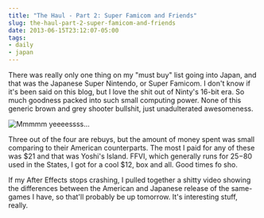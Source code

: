 ```yaml
---
title: "The Haul - Part 2: Super Famicom and Friends"
slug: the-haul-part-2-super-famicom-and-friends
date: 2013-06-15T23:12:07-05:00
tags:
- daily
- japan
---
```

There was really only one thing on my "must buy" list going into Japan, and that was the Japanese Super Nintendo, or Super Famicom. I don't know if it's been said on this blog, but I love the shit out of Ninty's 16-bit era. So much goodness packed into such small computing power. None of this generic brown and grey shooter bullshit, just unadulterated awesomeness.

![](http://i.imgur.com/hWzRzuD.jpg "Mmmmm yeeeessss...")

Three out of the four are rebuys, but the amount of money spent was small comparing to their American counterparts. The most I paid for any of these was $21 and that was Yoshi's Island. FFVI, which generally runs for $25-$80 used in the States, I got for a cool $12, box and all. Good times fo sho.

If my After Effects stops crashing, I pulled together a shitty video showing the differences between the American and Japanese release of the same-games I have, so that'll probably be up tomorrow. It's interesting stuff, really.
